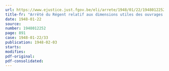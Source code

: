 ```yaml
---
url: https://www.ejustice.just.fgov.be/eli/arrete/1948/01/22/1948012252/justel
title-fr: "Arrêté du Régent relatif aux dimensions utiles des ouvrages d'art sur le canal maritime de Bruxelles au Rupel (abrogé par AR 07-09-50, art. 4)"
date: 1948-01-22
source:
number: 1948012252
page: 891
case: 1948-01-22/33
publication: 1948-02-03
starts:
modifies:
pdf-original:
pdf-consolidated:
---
```


